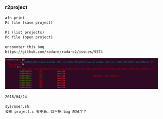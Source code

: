### r2project

```
afn print
Ps file (save project)

Pl (list projects)
Po file (open project)

encounter this bug
https://github.com/radare/radare2/issues/9574
```
![bug](projectBug.png)


```
2018/04/24

sys/user.sh
發現 project.c 有更新，似乎把 bug 解掉了？
```
